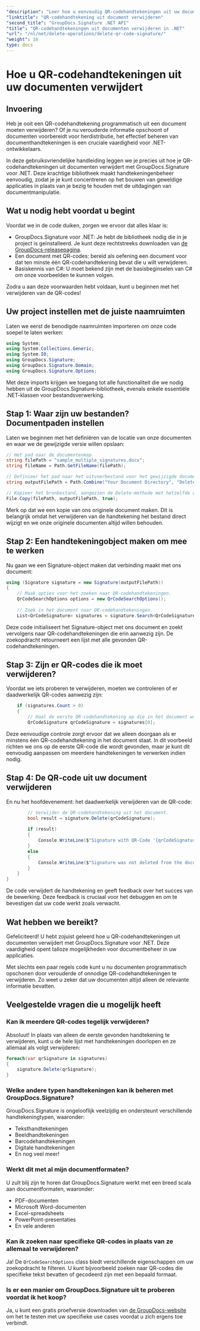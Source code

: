 ```yaml
---
"description": "Leer hoe u eenvoudig QR-codehandtekeningen uit uw documenten verwijdert met GroupDocs.Signature voor .NET met onze stapsgewijze handleiding voor ontwikkelaars."
"linktitle": "QR-codehandtekening uit document verwijderen"
"second_title": "GroupDocs.Signature .NET API"
"title": "QR-codehandtekeningen uit documenten verwijderen in .NET"
"url": "/nl/net/delete-operations/delete-qr-code-signature/"
"weight": 16
type: docs
---
```

# Hoe u QR-codehandtekeningen uit uw documenten verwijdert

## Invoering

Heb je ooit een QR-codehandtekening programmatisch uit een document moeten verwijderen? Of je nu verouderde informatie opschoont of documenten voorbereidt voor herdistributie, het effectief beheren van documenthandtekeningen is een cruciale vaardigheid voor .NET-ontwikkelaars.

In deze gebruiksvriendelijke handleiding leggen we je precies uit hoe je QR-codehandtekeningen uit documenten verwijdert met GroupDocs.Signature voor .NET. Deze krachtige bibliotheek maakt handtekeningenbeheer eenvoudig, zodat je je kunt concentreren op het bouwen van geweldige applicaties in plaats van je bezig te houden met de uitdagingen van documentmanipulatie.

## Wat u nodig hebt voordat u begint

Voordat we in de code duiken, zorgen we ervoor dat alles klaar is:

- GroupDocs.Signature voor .NET: Je hebt de bibliotheek nodig die in je project is geïnstalleerd. Je kunt deze rechtstreeks downloaden van [de GroupDocs-releasepagina](https://releases.groupdocs.com/signature/net/).
- Een document met QR-codes: bereid als oefening een document voor dat ten minste één QR-codehandtekening bevat die u wilt verwijderen.
- Basiskennis van C#: U moet bekend zijn met de basisbeginselen van C# om onze voorbeelden te kunnen volgen.

Zodra u aan deze voorwaarden hebt voldaan, kunt u beginnen met het verwijderen van de QR-codes!

## Uw project instellen met de juiste naamruimten

Laten we eerst de benodigde naamruimten importeren om onze code soepel te laten werken:

```csharp
using System;
using System.Collections.Generic;
using System.IO;
using GroupDocs.Signature;
using GroupDocs.Signature.Domain;
using GroupDocs.Signature.Options;
```

Met deze imports krijgen we toegang tot alle functionaliteit die we nodig hebben uit de GroupDocs.Signature-bibliotheek, evenals enkele essentiële .NET-klassen voor bestandsverwerking.

## Stap 1: Waar zijn uw bestanden? Documentpaden instellen

Laten we beginnen met het definiëren van de locatie van onze documenten en waar we de gewijzigde versie willen opslaan:

```csharp
// Het pad naar de documentenmap.
string filePath = "sample_multiple_signatures.docx";
string fileName = Path.GetFileName(filePath);

// Definieer het pad naar het uitvoerbestand voor het gewijzigde document.
string outputFilePath = Path.Combine("Your Document Directory", "DeleteQRCode", fileName);

// Kopieer het bronbestand, aangezien de Delete-methode met hetzelfde document werkt.
File.Copy(filePath, outputFilePath, true);
```

Merk op dat we een kopie van ons originele document maken. Dit is belangrijk omdat het verwijderen van de handtekening het bestand direct wijzigt en we onze originele documenten altijd willen behouden.

## Stap 2: Een handtekeningobject maken om mee te werken

Nu gaan we een Signature-object maken dat verbinding maakt met ons document:

```csharp
using (Signature signature = new Signature(outputFilePath))
{
    // Maak opties voor het zoeken naar QR-codehandtekeningen.
    QrCodeSearchOptions options = new QrCodeSearchOptions();
    
    // Zoek in het document naar QR-codehandtekeningen.
    List<QrCodeSignature> signatures = signature.Search<QrCodeSignature>(options);
```

Deze code initialiseert het Signature-object met ons document en zoekt vervolgens naar QR-codehandtekeningen die erin aanwezig zijn. De zoekopdracht retourneert een lijst met alle gevonden QR-codehandtekeningen.

## Stap 3: Zijn er QR-codes die ik moet verwijderen?

Voordat we iets proberen te verwijderen, moeten we controleren of er daadwerkelijk QR-codes aanwezig zijn:

```csharp
    if (signatures.Count > 0)
    {
        // Haal de eerste QR-codehandtekening op die in het document wordt gevonden.
        QrCodeSignature qrCodeSignature = signatures[0];
```

Deze eenvoudige controle zorgt ervoor dat we alleen doorgaan als er minstens één QR-codehandtekening in het document staat. In dit voorbeeld richten we ons op de eerste QR-code die wordt gevonden, maar je kunt dit eenvoudig aanpassen om meerdere handtekeningen te verwerken indien nodig.

## Stap 4: De QR-code uit uw document verwijderen

En nu het hoofdevenement: het daadwerkelijk verwijderen van de QR-code:

```csharp
        // Verwijder de QR-codehandtekening uit het document.
        bool result = signature.Delete(qrCodeSignature);
        
        if (result)
        {
            Console.WriteLine($"Signature with QR-Code '{qrCodeSignature.Text}' and encode type '{qrCodeSignature.EncodeType.TypeName}' was deleted from document ['{fileName}'].");
        }
        else
        {
            Console.WriteLine($"Signature was not deleted from the document! Signature with QR-Code '{qrCodeSignature.Text}' and encode type '{qrCodeSignature.EncodeType.TypeName}' was not found!");
        }
    }
}
```

De code verwijdert de handtekening en geeft feedback over het succes van de bewerking. Deze feedback is cruciaal voor het debuggen en om te bevestigen dat uw code werkt zoals verwacht.

## Wat hebben we bereikt?

Gefeliciteerd! U hebt zojuist geleerd hoe u QR-codehandtekeningen uit documenten verwijdert met GroupDocs.Signature voor .NET. Deze vaardigheid opent talloze mogelijkheden voor documentbeheer in uw applicaties.

Met slechts een paar regels code kunt u nu documenten programmatisch opschonen door verouderde of onnodige QR-codehandtekeningen te verwijderen. Zo weet u zeker dat uw documenten altijd alleen de relevante informatie bevatten.

## Veelgestelde vragen die u mogelijk heeft

### Kan ik meerdere QR-codes tegelijk verwijderen?

Absoluut! In plaats van alleen de eerste gevonden handtekening te verwijderen, kunt u de hele lijst met handtekeningen doorlopen en ze allemaal als volgt verwijderen:

```csharp
foreach(var qrSignature in signatures)
{
    signature.Delete(qrSignature);
}
```

### Welke andere typen handtekeningen kan ik beheren met GroupDocs.Signature?

GroupDocs.Signature is ongelooflijk veelzijdig en ondersteunt verschillende handtekeningtypen, waaronder:
- Teksthandtekeningen
- Beeldhandtekeningen
- Barcodehandtekeningen
- Digitale handtekeningen
- En nog veel meer!

### Werkt dit met al mijn documentformaten?

U zult blij zijn te horen dat GroupDocs.Signature werkt met een breed scala aan documentformaten, waaronder:
- PDF-documenten
- Microsoft Word-documenten
- Excel-spreadsheets
- PowerPoint-presentaties
- En vele anderen

### Kan ik zoeken naar specifieke QR-codes in plaats van ze allemaal te verwijderen?

Ja! De `QrCodeSearchOptions` class biedt verschillende eigenschappen om uw zoekopdracht te filteren. U kunt bijvoorbeeld zoeken naar QR-codes die specifieke tekst bevatten of gecodeerd zijn met een bepaald formaat.

### Is er een manier om GroupDocs.Signature uit te proberen voordat ik het koop?

Ja, u kunt een gratis proefversie downloaden van [de GroupDocs-website](https://releases.groupdocs.com/) om het te testen met uw specifieke use cases voordat u zich ergens toe verbindt.